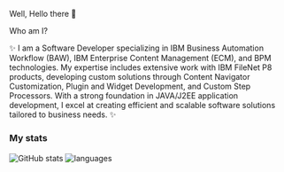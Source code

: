 Well, Hello there 👋

Who am I?

✨ I am a Software Developer specializing in IBM Business Automation Workflow (BAW), IBM Enterprise Content Management (ECM), and BPM technologies. My expertise includes extensive work with IBM FileNet P8 products, developing custom solutions through Content Navigator Customization, Plugin and Widget Development, and Custom Step Processors. With a strong foundation in JAVA/J2EE application development, I excel at creating efficient and scalable software solutions tailored to business needs. ✨ 


### My stats
<img align="center" src="https://github-readme-stats.Vercel.app/api?
username=Gihanz&show_icons=true&include_all_commits=true&theme=dracula" alt="GitHub stats" />
<img align="center" src="https://github-readme-stats.vercel.app/api/top-langs/?
username=Gihanz&layout=compact&theme=dracula" alt="languages"/>


